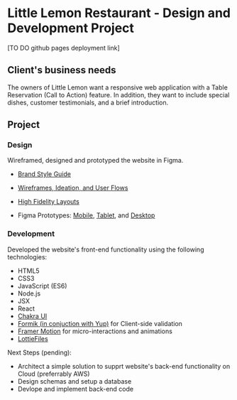 # Little Lemon Restaurant - Design and Development Project

[TO DO github pages deployment link]
## Client's business needs

The owners of Little Lemon want a responsive web application with a Table Reservation (Call to Action) feature. In addition, they want to include special dishes, customer testimonials, and a brief introduction.

## Project

### Design
Wireframed, designed and prototyped the website in Figma.

- [Brand Style Guide](https://www.figma.com/file/375JaMjhDIKRdLSqr3V7nN/Little-Lemon-Web-App?type=design&node-id=83%3A359&mode=design&t=Gbw4GjdJ04ILOCNH-1)

- [Wireframes, Ideation, and User Flows](https://www.figma.com/file/375JaMjhDIKRdLSqr3V7nN/Little-Lemon-Web-App?type=design&node-id=0%3A1&mode=design&t=Gbw4GjdJ04ILOCNH-1)

- [High Fidelity Layouts](https://www.figma.com/file/375JaMjhDIKRdLSqr3V7nN/Little-Lemon-Web-App?type=design&node-id=83%3A432&mode=design&t=Gbw4GjdJ04ILOCNH-1)

- Figma Prototypes: [Mobile](https://www.figma.com/proto/375JaMjhDIKRdLSqr3V7nN/Little-Lemon-Web-App?page-id=557%3A38126&type=design&node-id=557-38128&viewport=577%2C264%2C0.2&t=fGFs1jM7ZWXxjgqc-1&scaling=scale-down&starting-point-node-id=557%3A38128&mode=design), [Tablet](https://www.figma.com/proto/375JaMjhDIKRdLSqr3V7nN/Little-Lemon-Web-App?page-id=557%3A38781&type=design&node-id=557-38782&viewport=683%2C247%2C0.1&t=nbdYlo8ePY65OYaQ-1&scaling=scale-down&starting-point-node-id=557%3A38782&mode=design), and [Desktop](https://www.figma.com/proto/375JaMjhDIKRdLSqr3V7nN/Little-Lemon-Web-App?page-id=648%3A483&type=design&node-id=648-3076&viewport=693%2C340%2C0.06&t=8iBjdlQvS4NPTN9z-1&scaling=scale-down&starting-point-node-id=648%3A3076&mode=design)

### Development
Developed the website's front-end functionality using the following technologies:
- HTML5
- CSS3
- JavaScript (ES6)
- Node.js
- JSX
- React
- [Chakra UI](https://chakra-ui.com/)
- [Formik (in conjuction with Yup)](https://formik.org/) for Client-side validation
- [Framer Motion](https://www.framer.com/motion/) for micro-interactions and animations
- [LottieFiles](https://lottiefiles.com/)

Next Steps (pending):
- Architect a simple solution to supprt website's back-end functionality on Cloud (preferrably AWS)
- Design schemas and setup a database
- Devlope and implement back-end code
